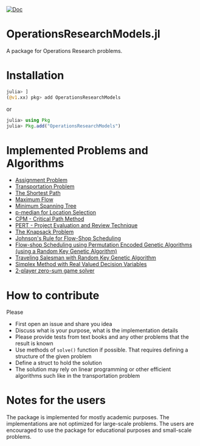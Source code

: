 [![Doc](https://img.shields.io/badge/docs-dev-blue.svg)](https://jbytecode.github.io/OperationsResearchModels.jl/dev/)

# OperationsResearchModels.jl

A package for Operations Research problems.


# Installation 

```julia
julia> ]
(@v1.xx) pkg> add OperationsResearchModels
```

or 

```julia
julia> using Pkg
julia> Pkg.add("OperationsResearchModels")
```



# Implemented Problems and Algorithms

- [Assignment Problem](https://jbytecode.github.io/OperationsResearchModels.jl/dev/assignment/)
- [Transportation Problem](https://jbytecode.github.io/OperationsResearchModels.jl/dev/transportation/)
- [The Shortest Path](https://jbytecode.github.io/OperationsResearchModels.jl/dev/network/#Shortest-Path)
- [Maximum Flow](https://jbytecode.github.io/OperationsResearchModels.jl/dev/network/#Maximum-Flow)
- [Minimum Spanning Tree](https://jbytecode.github.io/OperationsResearchModels.jl/dev/network/#Minimum-Spanning-Tree)
- [p-median for Location Selection](https://jbytecode.github.io/OperationsResearchModels.jl/dev/locationselection/)
- [CPM - Critical Path Method](https://jbytecode.github.io/OperationsResearchModels.jl/dev/project/#CPM-(Critical-Path-Method))
- [PERT - Project Evaluation and Review Technique](https://jbytecode.github.io/OperationsResearchModels.jl/dev/project/#PERT-(Project-Evaluation-and-Review-Technique))
- [The Knapsack Problem](https://jbytecode.github.io/OperationsResearchModels.jl/dev/knapsack/)
- [Johnson's Rule for Flow-Shop Scheduling](https://jbytecode.github.io/OperationsResearchModels.jl/dev/scheduling/#Johnson's-Rule-for-Flow-shop-Scheduling)
- [Flow-shop Scheduling using Permutation Encoded Genetic Algorithms (using a Random Key Genetic Algorithm)](https://jbytecode.github.io/OperationsResearchModels.jl/dev/scheduling/#Genetic-Algorithm-for-the-problems-that-cannot-be-solved-with-using-Johnson's-Rule)
- [Traveling Salesman with Random Key Genetic Algorithm](https://jbytecode.github.io/OperationsResearchModels.jl/dev/travelingsalesman/)
- [Simplex Method with Real Valued Decision Variables](https://jbytecode.github.io/OperationsResearchModels.jl/dev/simplex/)
- [2-player zero-sum game solver](https://jbytecode.github.io/OperationsResearchModels.jl/dev/game/)


# How to contribute

Please 

- First open an issue and share you idea 
- Discuss what is your purpose, what is the implementation details 
- Please provide tests from text books and any other problems that the result is known
- Use methods of `solve()` function if possible. That requires defining a structure of the given problem
- Define a struct to hold the solution
- The solution may rely on linear programming or other efficient algorithms such like in the transportation problem


# Notes for the users

The package is implemented for mostly academic purposes. The implementations are not optimized for large-scale problems. The users are encouraged to use the package for educational purposes and small-scale problems. 
